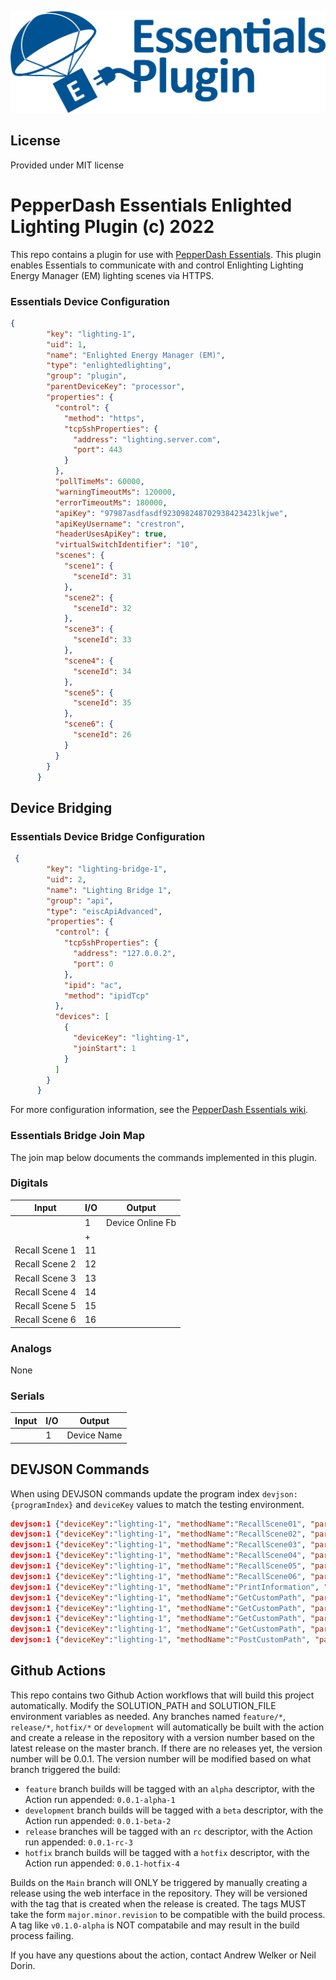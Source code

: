 ![PepperDash Logo](/images/essentials-plugin-blue.png)
## License
Provided under MIT license
# PepperDash Essentials Enlighted Lighting Plugin (c) 2022

This repo contains a plugin for use with [PepperDash Essentials](https://github.com/PepperDash/Essentials). This plugin enables Essentials to communicate with and control Enlighting Lighting Energy Manager (EM) lighting scenes via HTTPS.

### Essentials Device Configuration
```json
{
        "key": "lighting-1",
        "uid": 1,
        "name": "Enlighted Energy Manager (EM)",
        "type": "enlightedlighting",
        "group": "plugin",
        "parentDeviceKey": "processor",
        "properties": {
          "control": {
            "method": "https",
            "tcpSshProperties": {
              "address": "lighting.server.com",
              "port": 443
            }
          },
          "pollTimeMs": 60000,
          "warningTimeoutMs": 120000,
          "errorTimeoutMs": 180000,
          "apiKey": "97987asdfasdf923098248702938423423lkjwe",
          "apiKeyUsername": "crestron",
          "headerUsesApiKey": true,
          "virtualSwitchIdentifier": "10",
          "scenes": {
            "scene1": {
              "sceneId": 31
            },
            "scene2": {
              "sceneId": 32
            },
            "scene3": {
              "sceneId": 33
            },
            "scene4": {
              "sceneId": 34
            },
            "scene5": {
              "sceneId": 35
            },
            "scene6": {
              "sceneId": 26
            }
          }
        }
      }
```
## Device Bridging

### Essentials Device Bridge Configuration

```json
 {
        "key": "lighting-bridge-1",
        "uid": 2,
        "name": "Lighting Bridge 1",
        "group": "api",
        "type": "eiscApiAdvanced",
        "properties": {
          "control": {
            "tcpSshProperties": {
              "address": "127.0.0.2",
              "port": 0
            },
            "ipid": "ac",
            "method": "ipidTcp"
          },
          "devices": [
            {
              "deviceKey": "lighting-1",
              "joinStart": 1
            }
          ]
        }
      }
```
For more configuration information, see the [PepperDash Essentials wiki](https://github.com/PepperDash/Essentials/wiki).

### Essentials Bridge Join Map

The join map below documents the commands implemented in this plugin.

### Digitals

| Input                         | I/O | Output                    |
| ----------------------------- | --- | ------------------------- |
|                               | 1   | Device Online Fb          |
|                               | +   |                           |
| Recall Scene 1                | 11  |                           |
| Recall Scene 2                | 12  |                           |
| Recall Scene 3                | 13  |                           |
| Recall Scene 4                | 14  |                           |
| Recall Scene 5                | 15  |                           |
| Recall Scene 6                | 16  |                           |

### Analogs

None

### Serials

| Input | I/O | Output                      |
| ----- | --- | --------------------------- |
|       | 1   | Device Name                 |

## DEVJSON Commands

When using DEVJSON commands update the program index `devjson:{programIndex}` and `deviceKey` values to match the testing environment.

```json
devjson:1 {"deviceKey":"lighting-1", "methodName":"RecallScene01", "params":[]}
devjson:1 {"deviceKey":"lighting-1", "methodName":"RecallScene02", "params":[]}
devjson:1 {"deviceKey":"lighting-1", "methodName":"RecallScene03", "params":[]}
devjson:1 {"deviceKey":"lighting-1", "methodName":"RecallScene04", "params":[]}
devjson:1 {"deviceKey":"lighting-1", "methodName":"RecallScene05", "params":[]}
devjson:1 {"deviceKey":"lighting-1", "methodName":"RecallScene06", "params":[]}
devjson:1 {"deviceKey":"lighting-1", "methodName":"PrintInformation", "params":[]}
devjson:1 {"deviceKey":"lighting-1", "methodName":"GetCustomPath", "params":["/ems/api/org/floor/list"]}
devjson:1 {"deviceKey":"lighting-1", "methodName":"GetCustomPath", "params":["/ems/api/org/switchgroups/list/company/1"]}
devjson:1 {"deviceKey":"lighting-1", "methodName":"GetCustomPath", "params":["/ems/api/org/switchgroups/list/floor/1"]}
devjson:1 {"deviceKey":"lighting-1", "methodName":"GetCustomPath", "params":["/ems/api/org/switch/v1/getSwitchScenes/{floor_id}/{switch_name}"]}
devjson:1 {"deviceKey":"lighting-1", "methodName":"PostCustomPath", "params":["/ems/api/org/switch/v1/op/applyScene/{switch_id}/{scene_id}?time=0"]}
```

## Github Actions

This repo contains two Github Action workflows that will build this project automatically. Modify the SOLUTION_PATH and SOLUTION_FILE environment variables as needed. Any branches named `feature/*`, `release/*`, `hotfix/*` or `development` will automatically be built with the action and create a release in the repository with a version number based on the latest release on the master branch. If there are no releases yet, the version number will be 0.0.1. The version number will be modified based on what branch triggered the build:

- `feature` branch builds will be tagged with an `alpha` descriptor, with the Action run appended: `0.0.1-alpha-1`
- `development` branch builds will be tagged with a `beta` descriptor, with the Action run appended: `0.0.1-beta-2`
- `release` branches will be tagged with an `rc` descriptor, with the Action run appended: `0.0.1-rc-3`
- `hotfix` branch builds will be tagged with a `hotfix` descriptor, with the Action run appended: `0.0.1-hotfix-4`

Builds on the `Main` branch will ONLY be triggered by manually creating a release using the web interface in the repository. They will be versioned with the tag that is created when the release is created. The tags MUST take the form `major.minor.revision` to be compatible with the build process. A tag like `v0.1.0-alpha` is NOT compatabile and may result in the build process failing.

If you have any questions about the action, contact Andrew Welker or Neil Dorin.